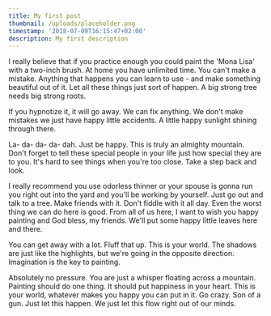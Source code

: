 ```yaml
---
title: My first post
thumbnail: /uploads/placeholder.png
timestamp: '2018-07-09T16:15:47+02:00'
description: My first description
---
```

I really believe that if you practice enough you could paint the 'Mona Lisa' with a two-inch brush. At home you have unlimited time. You can't make a mistake. Anything that happens you can learn to use - and make something beautiful out of it. Let all these things just sort of happen. A big strong tree needs big strong roots.

If you hypnotize it, it will go away. We can fix anything. We don't make mistakes we just have happy little accidents. A little happy sunlight shining through there.

La- da- da- da- dah. Just be happy. This is truly an almighty mountain. Don't forget to tell these special people in your life just how special they are to you. It's hard to see things when you're too close. Take a step back and look.

I really recommend you use odorless thinner or your spouse is gonna run you right out into the yard and you'll be working by yourself. Just go out and talk to a tree. Make friends with it. Don't fiddle with it all day. Even the worst thing we can do here is good. From all of us here, I want to wish you happy painting and God bless, my friends. We'll put some happy little leaves here and there.

You can get away with a lot. Fluff that up. This is your world. The shadows are just like the highlights, but we're going in the opposite direction. Imagination is the key to painting.

Absolutely no pressure. You are just a whisper floating across a mountain. Painting should do one thing. It should put happiness in your heart. This is your world, whatever makes you happy you can put in it. Go crazy. Son of a gun. Just let this happen. We just let this flow right out of our minds.
